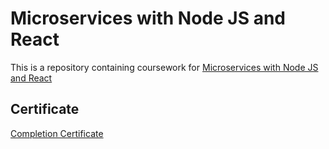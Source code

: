 # Microservices with Node JS and React

This is a repository containing coursework for [Microservices with Node JS and React](https://www.udemy.com/course/microservices-with-node-js-and-react/)

## Certificate

[Completion Certificate](https://www.udemy.com/certificate/UC-b49d0317-10ff-44b1-a98b-3350303f4c27/)
